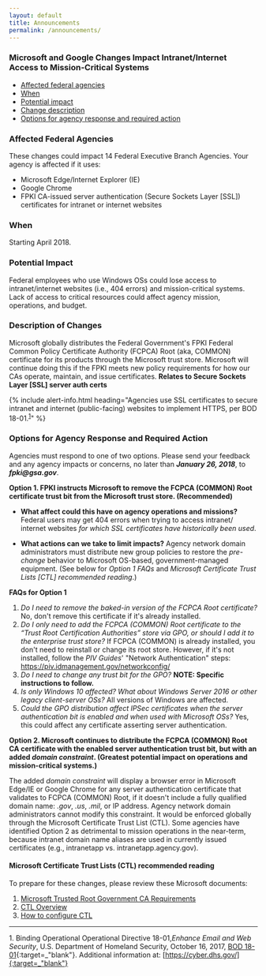 ```yaml
---
layout: default
title: Announcements
permalink: /announcements/
---
```


### Microsoft and Google Changes Impact Intranet/Internet Access to Mission-Critical Systems

* [Affected federal agencies](#affected-federal-agencies)
* [When](#when)
* [Potential impact](#potential-impact)
* [Change description](#change-description)
* [Options for agency response and required action](#options-for-agency-response-and-required-action)

### Affected Federal Agencies

These changes could impact 14 Federal Executive Branch Agencies<!--correct?-->. Your agency is affected if it uses:

* Microsoft Edge/Internet Explorer (IE)
* Google Chrome
* FPKI CA-issued server authentication (Secure Sockets Layer [SSL]) certificates for intranet or internet websites

### When

Starting April 2018.

### Potential Impact

Federal employees who use Windows OSs could lose access to intranet/internet websites (i.e., 404 errors) and mission-critical systems. Lack of access to critical resources could affect agency mission, operations, and budget.

### Description of Changes
<!--This doesn't say anything about Google's technical issue, if there is one.-->
Microsoft globally distributes the Federal Government's FPKI Federal Common Policy Certificate Authority (FCPCA) Root (aka, COMMON) certificate for its products through the Microsoft trust store. Microsoft will continue doing this if the FPKI meets new policy requirements for how our CAs operate, maintain, and issue certificates. **Relates to Secure Sockets Layer [SSL] server auth certs** 

{% include alert-info.html heading="Agencies use SSL certificates to secure intranet and internet (public-facing) websites to implement HTTPS, per BOD 18-01.<sup>[1](#1)</sup>" %} 

### Options for Agency Response and Required Action
<!--This information doesn't say anything about responding to Google.-->
Agencies must respond to one of two options. Please send your feedback and any agency impacts or concerns, no later than **_January 26, 2018_**, to **_fpki@gsa.gov_**. 

**Option 1. FPKI instructs Microsoft to remove the FCPCA (COMMON) Root certificate trust bit from the Microsoft trust store. (Recommended)**

* **What affect could this have on agency operations and missions?** Federal users may get 404 errors when trying to access intranet/ internet websites _for which SSL certificates have historically been used_.

* **What actions can we take to limit impacts?** Agency network domain administrators must distribute new group policies to restore the _pre-change_ behavior to Microsoft OS-based, government-managed equipment. (See below for _Option 1 FAQs_ and _Microsoft Certificate Trust Lists [CTL] recommended reading_.)  

**FAQs for Option 1**

1. _Do I need to remove the baked-in version of the FCPCA Root certificate?_  No, don't remove this certificate if it's already installed.
2. _Do I only need to add the FCPCA (COMMON) Root certificate to the “Trust Root Certification Authorities” store via GPO, or should I add it to the enterprise trust store?_  If FCPCA (COMMON) is already installed, you don't need to reinstall or change its root store. However, if it's not installed, follow the _PIV Guides_' "Network Authentication" steps: <https://piv.idmanagement.gov/networkconfig/>
3. _Do I need to change any trust bit for the GPO?_ **NOTE: Specific instructions to follow.**<!--Will these be added?-->
4. _Is only Windows 10 affected? What about Windows Server 2016 or other legacy client-server OSs?_ All versions of Windows are affected. 
5. _Could the GPO distribution affect IPSec certificates when the server authentication bit is enabled and when used with Microsoft OSs?_ Yes, this could affect any certificate asserting server authentication.<!--Correct interpretation? What does engineer do if there is a problem?-->

**Option 2. Microsoft continues to distribute the FCPCA (COMMON) Root CA certificate with the enabled server authentication trust bit, but with an added _domain constraint_. (Greatest potential impact on operations and mission-critical systems.)**

The added _domain constraint_ will display a browser error in Microsoft Edge/IE or Google Chrome for any server authentication certificate that validates to FCPCA (COMMON) Root, if it doesn't include a fully qualified domain name: _.gov_, _.us_, _.mil_, or IP address. Agency network domain administrators cannot modify this constraint. It would be enforced globally through the Microsoft Certificate Trust List (CTL). Some agencies have identified Option 2 as detrimental to mission operations in the near-term, because intranet domain name aliases are used in currently issued certificates (e.g., intranetapp vs. intranetapp.agency.gov).

#### Microsoft Certificate Trust Lists (CTL) recommended reading

To prepare for these changes, please review these Microsoft documents:
1. [Microsoft Trusted Root Government CA Requirements](https://social.technet.microsoft.com/wiki/contents/articles/31635.microsoft-trusted-root-certificate-program-audit-requirements.aspx#Government_CA_Requirements)
2. [CTL Overview](https://msdn.microsoft.com/en-us/library/windows/desktop/aa376545(v=vs.85).aspx)
2. [How to configure CTL](https://technet.microsoft.com/en-us/library/dn265983.aspx)

-------
<a name="1">1</a>. Binding Operational Operational Directive 18-01,_Enhance Email and Web Security_, U.S. Department of Homeland Security, October 16, 2017, [BOD 18-01](https://cyber.dhs.gov/assets/report/bod-18-01.pdf){:target=_"blank"}. Additional information at: [https://cyber.dhs.gov/]{:target=_"blank"}<br>





